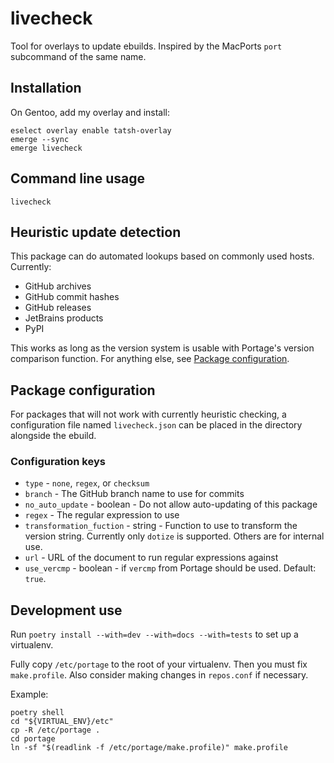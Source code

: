 # livecheck

Tool for overlays to update ebuilds. Inspired by the MacPorts `port` subcommand of the same name.

## Installation

On Gentoo, add my overlay and install:

```shell
eselect overlay enable tatsh-overlay
emerge --sync
emerge livecheck
```

## Command line usage

```shell
livecheck
```

## Heuristic update detection

This package can do automated lookups based on commonly used hosts. Currently:

* GitHub archives
* GitHub commit hashes
* GitHub releases
* JetBrains products
* PyPI

This works as long as the version system is usable with Portage's version
comparison function. For anything else, see [Package configuration](#package-configuration).

## Package configuration

For packages that will not work with currently heuristic checking, a configuration file named `livecheck.json` can be placed in the directory alongside the ebuild.

### Configuration keys

* `type` - `none`, `regex`, or `checksum`
* `branch` - The GitHub branch name to use for commits
* `no_auto_update` - boolean - Do not allow auto-updating of this package
* `regex` - The regular expression to use
* `transformation_fuction` - string - Function to use to transform the version string. Currently only `dotize` is supported. Others are for internal use.
* `url` - URL of the document to run regular expressions against
* `use_vercmp` - boolean - if `vercmp` from Portage should be used. Default: `true`.

## Development use

Run `poetry install --with=dev --with=docs --with=tests` to set up a virtualenv.

Fully copy `/etc/portage` to the root of your virtualenv. Then you must fix `make.profile`. Also
consider making changes in `repos.conf` if necessary.

Example:

```shell
poetry shell
cd "${VIRTUAL_ENV}/etc"
cp -R /etc/portage .
cd portage
ln -sf "$(readlink -f /etc/portage/make.profile)" make.profile
```
